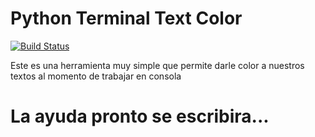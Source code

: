 Python Terminal Text Color
==========================

[![Build Status](https://travis-ci.org/ElMijo/terminal-text-color-py.svg?branch=master)](https://travis-ci.org/ElMijo/terminal-text-color-py)

Este es una herramienta muy simple que permite darle color a nuestros textos al momento de trabajar en consola

# La ayuda pronto se escribira...
